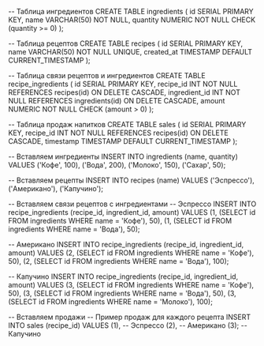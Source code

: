 -- Таблица ингредиентов
CREATE TABLE ingredients (
    id SERIAL PRIMARY KEY,
    name VARCHAR(50) NOT NULL,
    quantity NUMERIC NOT NULL CHECK (quantity >= 0)
);

-- Таблица рецептов
CREATE TABLE recipes (
    id SERIAL PRIMARY KEY,
    name VARCHAR(50) NOT NULL UNIQUE,
    created_at TIMESTAMP DEFAULT CURRENT_TIMESTAMP
);

-- Таблица связи рецептов и ингредиентов
CREATE TABLE recipe_ingredients (
    id SERIAL PRIMARY KEY,
    recipe_id INT NOT NULL REFERENCES recipes(id) ON DELETE CASCADE,
    ingredient_id INT NOT NULL REFERENCES ingredients(id) ON DELETE CASCADE,
    amount NUMERIC NOT NULL CHECK (amount > 0)
);

-- Таблица продаж напитков
CREATE TABLE sales (
    id SERIAL PRIMARY KEY,
    recipe_id INT NOT NULL REFERENCES recipes(id) ON DELETE CASCADE,
    timestamp TIMESTAMP DEFAULT CURRENT_TIMESTAMP
);

-- Вставляем ингредиенты
INSERT INTO ingredients (name, quantity) VALUES
('Кофе', 100),
('Вода', 200),
('Молоко', 150),
('Сахар', 50);

-- Вставляем рецепты
INSERT INTO recipes (name) VALUES
('Эспрессо'),
('Американо'),
('Капучино');

-- Вставляем связи рецептов с ингредиентами
-- Эспрессо
INSERT INTO recipe_ingredients (recipe_id, ingredient_id, amount) VALUES
(1, (SELECT id FROM ingredients WHERE name = 'Кофе'), 50),
(1, (SELECT id FROM ingredients WHERE name = 'Вода'), 50);

-- Американо
INSERT INTO recipe_ingredients (recipe_id, ingredient_id, amount) VALUES
(2, (SELECT id FROM ingredients WHERE name = 'Кофе'), 50),
(2, (SELECT id FROM ingredients WHERE name = 'Вода'), 100);

-- Капучино
INSERT INTO recipe_ingredients (recipe_id, ingredient_id, amount) VALUES
(3, (SELECT id FROM ingredients WHERE name = 'Кофе'), 50),
(3, (SELECT id FROM ingredients WHERE name = 'Вода'), 50),
(3, (SELECT id FROM ingredients WHERE name = 'Молоко'), 100);

-- Вставляем продажи
-- Пример продаж для каждого рецепта
INSERT INTO sales (recipe_id) VALUES
(1), -- Эспрессо
(2), -- Американо
(3); -- Капучино


